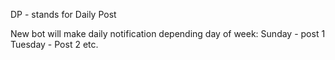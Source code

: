 DP - stands for Daily Post

New bot will make daily notification depending day of week:
Sunday - post 1
Tuesday - Post 2
etc.

